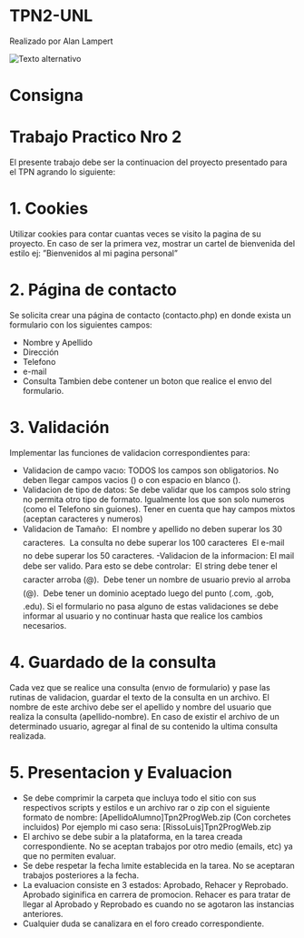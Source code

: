 # TPN2-UNL
Realizado por Alan Lampert

![Texto alternativo](ruta/a/la/imagen.jpg)


# Consigna

# Trabajo Practico Nro 2
El presente trabajo debe ser la continuacion del proyecto presentado para el TPN agrando lo siguiente:

# 1. Cookies
Utilizar cookies para contar cuantas veces se visito la pagina de su proyecto. En caso de ser la primera
vez, mostrar un cartel de bienvenida del estilo ej: ”Bienvenidos al mi pagina personal”

# 2. Página de contacto
Se solicita crear una página de contacto (contacto.php) en donde exista un formulario con los siguientes
campos:
- Nombre y Apellido
- Dirección
- Telefono
- e-mail
- Consulta
Tambien debe contener un boton que realice el envıo del formulario.

# 3. Validación
Implementar las funciones de validacion correspondientes para:
- Validacion de campo vacıo: TODOS los campos son obligatorios. No deben llegar campos vacios ()
o con espacio en blanco ().
- Validacion de tipo de datos: Se debe validar que los campos solo string no permita otro tipo de
formato. Igualmente los que son solo numeros (como el Telefono sin guiones). Tener en cuenta que hay
campos mixtos (aceptan caracteres y numeros)
- Validacion de Tamaño:
 El nombre y apellido no deben superar los 30 caracteres.
 La consulta no debe superar los 100 caracteres
 El e-mail no debe superar los 50 caracteres.
-Validacion de la informacion: El mail debe ser valido. Para esto se debe controlar:
 El string debe tener el caracter arroba (@).
 Debe tener un nombre de usuario previo al arroba (@).
 Debe tener un dominio aceptado luego del punto (.com, .gob, .edu).
Si el formulario no pasa alguno de estas validaciones se debe informar al usuario y no continuar hasta que
realice los cambios necesarios.

# 4. Guardado de la consulta
Cada vez que se realice una consulta (envıo de formulario) y pase las rutinas de validacion, guardar el
texto de la consulta en un archivo. El nombre de este archivo debe ser el apellido y nombre del usuario que
realiza la consulta (apellido-nombre).
En caso de existir el archivo de un determinado usuario, agregar al final de su contenido la ultima consulta
realizada.

# 5. Presentacion y Evaluacion
- Se debe comprimir la carpeta que incluya todo el sitio con sus respectivos scripts y estilos e un archivo
rar o zip con el siguiente formato de nombre:
[ApellidoAlumno]Tpn2ProgWeb.zip (Con corchetes incluidos)
Por ejemplo mi caso serıa:
[RissoLuis]Tpn2ProgWeb.zip
- El archivo se debe subir a la plataforma, en la tarea creada correspondiente. No se aceptan trabajos
por otro medio (emails, etc) ya que no permiten evaluar.
- Se debe respetar la fecha lımite establecida en la tarea. No se aceptaran trabajos posteriores a la fecha.
- La evaluacion consiste en 3 estados: Aprobado, Rehacer y Reprobado. Aprobado siginifica en carrera
de promocion. Rehacer es para tratar de llegar al Aprobado y Reprobado es cuando no se agotaron las
instancias anteriores.
- Cualquier duda se canalizara en el foro creado correspondiente.